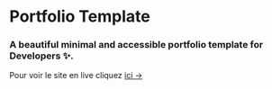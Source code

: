 # Portfolio Template

### A beautiful minimal and accessible portfolio template for Developers ✨.

Pour voir le site en live cliquez [ici &rarr;](https://mathsyeux.github.io/portfolio/)
```
